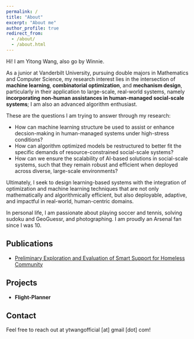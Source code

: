 ```yaml
---
permalink: /
title: "About"
excerpt: "About me"
author_profile: true
redirect_from: 
  - /about/
  - /about.html
---
```

Hi! I am Yitong Wang, also go by Winnie. 

As a junior at Vanderbilt University, pursuing double majors in Mathematics and Computer Science, my research interest lies in the intersection of **machine learning**, **combinatorial optimization**, and **mechanism design**, particularly in their application to large-scale, real-world systems, namely **incorporating non-human assistances in human-managed social-scale systems**; I am also an advanced algorithm enthusiast.

These are the questions I am trying to answer through my research: 
* How can machine learning structure be used to assist or enhance decsion-making in human-managed systems under high-stress conditions?
* How can algorithm optimized models be restructured to better fit the specific demands of resource-constrained social-scale systems?
* How can we ensure the scalability of AI-based solutions in social-scale systems, such that they remain robust and efficient when deployed across diverse, large-scale environments?

Ultimately, I seek to design learning-based systems with the integration of optimization and machine learning techniques that are not only mathematically and algorithmically efficient, but also deployable, adaptive, and impactful in real-world, human-centric domains.

In personal life, I am passionate about playing soccer and tennis, solving sudoku and GeoGuessr, and photographing. I am proudly an Arsenal fan since I was 10.


Publications
------
* [Preliminary Exploration and Evaluation of Smart Support for Homeless Community](https://ieeexplore.ieee.org/abstract/document/10185514) 



Projects
------
* **Flight-Planner** 

Contact
------
Feel free to reach out at ytwangofficial [at] gmail [dot] com!
